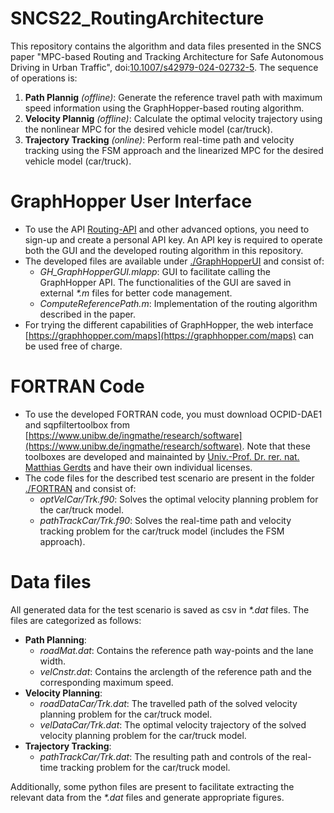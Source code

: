 # SNCS22_RoutingArchitecture
This repository contains the algorithm and data files presented in the SNCS paper "MPC-based Routing and Tracking Architecture for Safe Autonomous Driving in Urban Traffic", doi:[10.1007/s42979-024-02732-5](https://doi.org/10.1007/s42979-024-02732-5).
The sequence of operations is:

1. __Path Plannig__ _(offline)_: Generate the reference travel path with maximum speed information using the GraphHopper-based routing algorithm.
2. __Velocity Plannig__ _(offline)_: Calculate the optimal velocity trajectory using the nonlinear MPC for the desired vehicle model (car/truck).
3. __Trajectory Tracking__ _(online)_: Perform real-time path and velocity tracking using the FSM approach and the linearized MPC for the desired vehicle model (car/truck).


# GraphHopper User Interface

- To use the API [Routing-API](https://docs.graphhopper.com/#tag/Routing-API) and other advanced options, you need to sign-up and create a personal API key. An API key is required to operate both the GUI and the developed routing algorithm in this repository.
- The developed files are available under [./GraphHopperUI](./GraphHopperUI) and consist of:
    - _GH_GraphHopperGUI.mlapp_: GUI to facilitate calling the GraphHopper API. The functionalities of the GUI are saved in external _*.m_ files for better code management.
    - _ComputeReferencePath.m_: Implementation of the routing algorithm described in the paper.
- For trying the different capabilities of GraphHopper, the web interface [https://graphhopper.com/maps](https://graphhopper.com/maps) can be used free of charge.


# FORTRAN Code

- To use the developed FORTRAN code, you must download OCPID-DAE1 and sqpfiltertoolbox from [https://www.unibw.de/ingmathe/research/software](https://www.unibw.de/ingmathe/research/software). Note that these toolboxes are developed and mainainted by [Univ.-Prof. Dr. rer. nat. Matthias Gerdts](mailto:matthias.gerdts@unibw.de) and have their own individual licenses.
- The code files for the described test scenario are present in the folder [./FORTRAN](./FORTRAN) and consist of:
    - _optVelCar/Trk.f90_: Solves the optimal velocity planning problem for the car/truck model.
    - _pathTrackCar/Trk.f90_: Solves the real-time path and velocity tracking problem for the car/truck model (includes the FSM approach).


# Data files
All generated data for the test scenario is saved as csv in _*.dat_ files. The files are categorized as follows:

- __Path Planning__: 
    - _roadMat.dat_: Contains the reference path way-points and the lane width.
    - _velCnstr.dat_: Contains the arclength of the reference path and the corresponding maximum speed.
- __Velocity Planning__:
    - _roadDataCar/Trk.dat_: The travelled path of the solved velocity planning problem for the car/truck model.
    - _velDataCar/Trk.dat_: The optimal velocity trajectory of the solved velocity planning problem for the car/truck model.
- __Trajectory Tracking__:
    - _pathTrackCar/Trk.dat_: The resulting path and controls of the real-time tracking problem for the car/truck model.

Additionally, some python files are present to facilitate extracting the relevant data from the _*.dat_ files and generate appropriate figures.